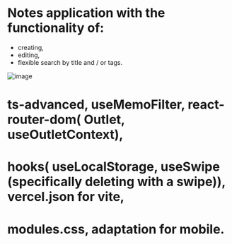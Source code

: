 # Notes application with the functionality of:
* creating,
* editing,
* flexible search by title and / or tags.

![image](https://user-images.githubusercontent.com/94189183/206423690-396e18cb-0024-4afd-9b90-aac98b75e95c.png)


# ts-advanced, useMemoFilter, react-router-dom( Outlet, useOutletContext),
# hooks( useLocalStorage, useSwipe (specifically deleting with a swipe)), vercel.json for vite, 
# modules.css, adaptation for mobile.



